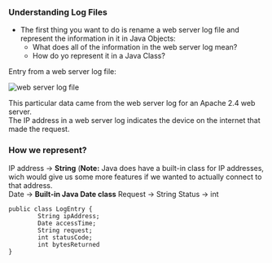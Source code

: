 ### Understanding Log Files

* The first thing you want to do is rename a web server log file and represent the information in it in Java Objects:  
  * What does all of the information in the web server log mean?
  * How do yo represent it in a Java Class?
  
Entry from a web server log file: 

![web server log file](https://i.imgur.com/NKs4n0q.png?1)

This particular data came from the web server log for an Apache 2.4 web server.  
The IP address in a web server log indicates the device on the internet that made the request.  

### How we represent?

IP address -> **String** (**Note:** Java does have a built-in class for IP addresses, wich would give us some more features if we wanted to actually connect to that address.  
Date -> **Built-in Java Date class**
Request -> String
Status   -> int

    public class LogEntry {
            String ipAddress;
            Date accessTime;
            String request;
            int statusCode;
            int bytesReturned
    }
